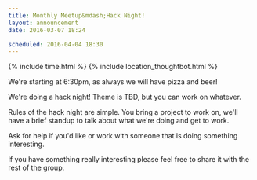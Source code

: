 ```yaml
---
title: Monthly Meetup&mdash;Hack Night!
layout: announcement
date: 2016-03-07 18:24

scheduled: 2016-04-04 18:30
---
```


{% include time.html %}
{% include location_thoughtbot.html %}

We're starting at 6:30pm, as always we will have pizza and beer!

We're doing a hack night! Theme is TBD, but you can work on whatever.

Rules of the hack night are simple. You bring a project to work on, we'll have a brief standup to talk about what we're doing and get to work.

Ask for help if you'd like or work with someone that is doing something interesting.

If you have something really interesting please feel free to share it with the rest of the group.
